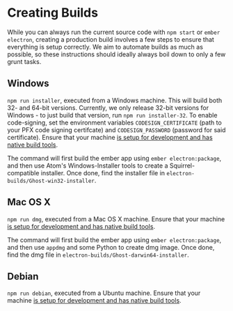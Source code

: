 # Creating Builds
While you can always run the current source code with `npm start` or `ember electron`, creating a production build involves a few steps to ensure that everything is setup correctly. We aim to automate builds as much as possible, so these instructions should ideally always boil down to only a few grunt tasks.

## Windows
`npm run installer`, executed from a Windows machine. This will build both 32- and 64-bit versions. Currently, we only release 32-bit versions for Windows - to just build that version, run `npm run installer-32`. To enable code-signing, set the environment variables `CODESIGN_CERTIFICATE` (path to your PFX code signing certifcate) and `CODESIGN_PASSWORD` (password for said certificate). Ensure that your machine [is setup for development and has native build tools](developer-environment.md).

The command will first build the ember app using `ember electron:package`, and then use Atom's Windows-Installer tools to create a Squirrel-compatible installer. Once done, find the installer file in `electron-builds/Ghost-win32-installer`.

## Mac OS X
`npm run dmg`, executed from a Mac OS X machine. Ensure that your machine [is setup for development and has native build tools](developer-environment.md). 

The command will first build the ember app using `ember electron:package`, and then use `appdmg` and some Python to create dmg image. Once done, find the dmg file in `electron-builds/Ghost-darwin64-installer`.

## Debian
`npm run debian`, executed from a Ubuntu machine. Ensure that your machine [is setup for development and has native build tools](developer-environment.md). 